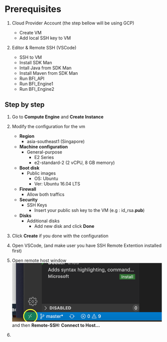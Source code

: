 # Prerequisites

1. Cloud Provider Account (the step bellow will be using GCP)
    - Create VM
    - Add local SSH key to VM

2. Editor & Remote SSH (VSCode)
    - SSH to VM
    - Install SDK Man
    - Intall Java from SDK Man
    - Install Maven from SDK Man
    - Run BFI_API
    - Run BFI_Engine1
    - Run BFI_Engine2

## Step by step

1. Go to **Compute Engine** and **Create Instance**

2. Modify the configuration for the vm
    - **Region**
        - asia-southeast1 (Singapore)
    - **Machine configuration**
        - General-purpose
            - E2 Series
            - e2-standard-2 (2 vCPU, 8 GB memory)
    - **Boot disk**
        - Public images
            - OS: Ubuntu
            - Ver: Ubuntu 16.04 LTS
    - **Firewall**
        - Allow both traffics
    - **Security**
        - SSH Keys
            - Insert your public ssh key to the VM (e.g : id_rsa.**pub**)
    - **Disks**
        - Additional disks
            - Add new disk and click **Done**

3. Click **Create** if you done with the configuration

4. Open VSCode, (and make user you have SSH Remote Extention installed first)

5. Open remote host window
![alt](./images/remote_host_icon.png)
and then **Remote-SSH: Connect to Host...**

6. 